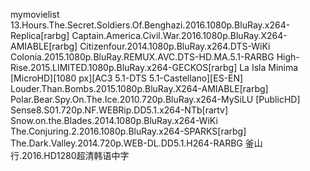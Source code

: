 mymovielist
13.Hours.The.Secret.Soldiers.Of.Benghazi.2016.1080p.BluRay.x264-Replica[rarbg]
Captain.America.Civil.War.2016.1080p.BluRay.X264-AMIABLE[rarbg]
Citizenfour.2014.1080p.BluRay.x264.DTS-WiKi
Colonia.2015.1080p.BluRay.REMUX.AVC.DTS-HD.MA.5.1-RARBG
High-Rise.2015.LIMITED.1080p.BluRay.x264-GECKOS[rarbg]
La Isla Minima [MicroHD][1080 px][AC3 5.1-DTS 5.1-Castellano][ES-EN]
Louder.Than.Bombs.2015.1080p.BluRay.X264-AMIABLE[rarbg]
Polar.Bear.Spy.On.The.Ice.2010.720p.BluRay.x264-MySiLU [PublicHD]
Sense8.S01.720p.NF.WEBRip.DD5.1.x264-NTb[rartv]
Snow.on.the.Blades.2014.1080p.BluRay.x264-WiKi
The.Conjuring.2.2016.1080p.BluRay.x264-SPARKS[rarbg]
The.Dark.Valley.2014.720p.WEB-DL.DD5.1.H264-RARBG
釜山行.2016.HD1280超清韩语中字